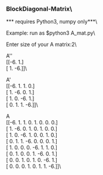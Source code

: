 ### BlockDiagonal-Matrix\\

*** requires Python3, numpy only***\\

Example: run as $python3 A_mat.py\

Enter size of your A matrix:2\

A''\
[[-6.  1.]\
 [ 1. -6.]]\

A'\
[[-6.  1.  1.  0.]\
 [ 1. -6.  0.  1.]\
 [ 1.  0. -6.  1.]\
 [ 0.  1.  1. -6.]]\

A\
[[-6.  1.  1.  0.  1.  0.  0.  0.]\
 [ 1. -6.  0.  1.  0.  1.  0.  0.]\
 [ 1.  0. -6.  1.  0.  0.  1.  0.]\
 [ 0.  1.  1. -6.  0.  0.  0.  1.]\
 [ 1.  0.  0.  0. -6.  1.  1.  0.]\
 [ 0.  1.  0.  0.  1. -6.  0.  1.]\
 [ 0.  0.  1.  0.  1.  0. -6.  1.]\
 [ 0.  0.  0.  1.  0.  1.  1. -6.]]\

